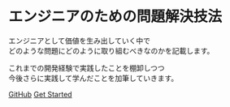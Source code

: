 # エンジニアのための問題解決技法

エンジニアとして価値を生み出していく中で  
どのような問題にどのように取り組むべきなのかを記載します。

これまでの開発経験で実践したことを棚卸しつつ  
今後さらに実践して学んだことを加筆していきます。

[GitHub](https://github.com/Kazuchanfl/how-to-solve-problems/)
[Get Started](#エンジニアのための問題解決技法)